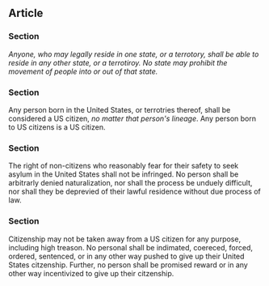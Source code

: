 
## Article 
<!--- Locality -->


### Section 
<!--- 
Residency:
Affirmed by the supreme court in many cases, but codifed here 
-->

*Anyone, who may legally reside in one state, or a terrotory, shall be able to reside in any other state, or a terrotiroy.*
*No state may prohibit the movement of people into or out of that state.*

### Section 
<!--- 
Birthright citizenship 
Included in the 14th ammendement, however, emphasized in light of recent events
-->

Any person born in the United States, or terrotries thereof, shall be considered a US citizen, *no matter that person's lineage*.
Any person born to US citizens is a US citizen.

### Section 
<!--- Naturalization and Asylum -->

The right of non-citizens who reasonably fear for their safety to seek asylum in the United States shall not be infringed.
No person shall be arbitrarly denied naturalization, nor shall the process be unduely difficult, nor shall they be deprevied of their lawful residence without due process of law. 

### Section 
<!--- Protection of Citizenship -->

Citizenship may not be taken away from a US citizen for any purpose, including high treason.
No personal shall be indimated, coereced, forced, ordered, sentenced, or in any other way pushed to give up their United States citzenship.
Further, no person shall be promised reward or in any other way incentivized to give up their citzenship.
